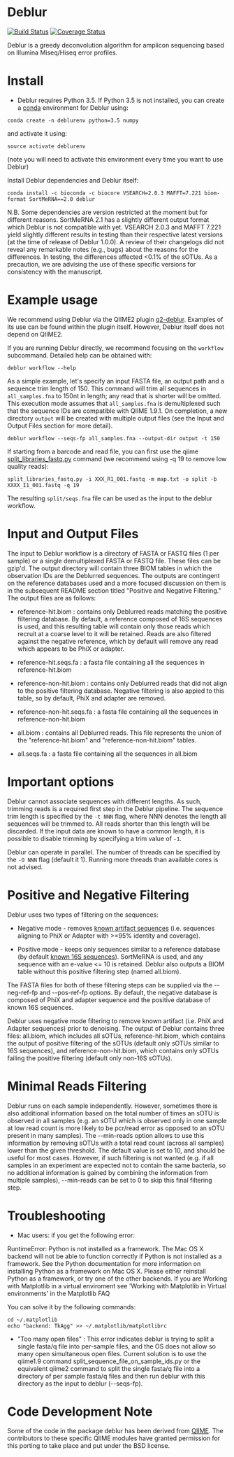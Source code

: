 Deblur
======

[![Build Status](https://travis-ci.org/biocore/deblur.png?branch=master)](https://travis-ci.org/biocore/deblur)
[![Coverage Status](https://coveralls.io/repos/github/biocore/deblur/badge.svg?branch=master)](https://coveralls.io/github/biocore/deblur?branch=master)

Deblur is a greedy deconvolution algorithm for amplicon sequencing based on Illumina Miseq/Hiseq error profiles.

Install
=======
- Deblur requires Python 3.5. If Python 3.5 is not installed, you can create a [conda](http://conda.pydata.org/docs/install/quick.html) environment for Deblur using:
```
conda create -n deblurenv python=3.5 numpy
```

and activate it using:
```
source activate deblurenv
```

(note you will need to activate this environment every time you want to use Deblur)

Install Deblur dependencies and Deblur itself:
```
conda install -c bioconda -c biocore VSEARCH=2.0.3 MAFFT=7.221 biom-format SortMeRNA==2.0 deblur
```

N.B. Some dependencies are version restricted at the moment but for different reasons. SortMeRNA 2.1 has a slightly different output format which Deblur is not compatible with yet. VSEARCH 2.0.3 and MAFFT 7.221 yield slightly different results in testing than their respective latest versions (at the time of release of Deblur 1.0.0). A review of their changelogs did not reveal any remarkable notes (e.g., bugs) about the reasons for the differences. In testing, the differences affected <0.1% of the sOTUs. As a precaution, we are advising the use of these specific versions for consistency with the manuscript. 

Example usage
=============

We recommend using Deblur via the QIIME2 plugin [q2-deblur](https://github.com/wasade/q2-deblur). Examples of its use can be found within the plugin itself. However, Deblur itself does not depend on QIIME2.

If you are running Deblur directly, we recommend focusing on the `workflow` subcommand. Detailed help can be obtained with:

```
deblur workflow --help
```

As a simple example, let's specify an input FASTA file, an output path and a sequence trim length of 150. This command will trim all sequences in `all_samples.fna` to 150nt in length; any read that is shorter will be omitted. This execution mode assumes that `all_samples.fna` is demultiplexed such that the sequence IDs are compatible with QIIME 1.9.1. On completion, a new directory `output` will be created with multiple output files (see the Input and Output Files section for more detail). 

```
deblur workflow --seqs-fp all_samples.fna --output-dir output -t 150
```

If starting from a barcode and read file, you can first use the qiime [split_libraries_fastq.py](http://qiime.org/scripts/split_libraries_fastq.html) command (we recommend using -q 19 to remove low quality reads):

```
split_libraries_fastq.py -i XXX_R1_001.fastq -m map.txt -o split -b XXXX_I1_001.fastq -q 19
```

The resulting `split/seqs.fna` file can be used as the input to the deblur workflow.

Input and Output Files
======================

The input to Deblur workflow is a directory of FASTA or FASTQ files (1 per sample) or a single demultiplexed FASTA or FASTQ file. These files can be gzip'd. The output directory will contain three BIOM tables in which the observation IDs are the Deblurred sequences. The outputs are contingent on the reference databases used and a more focused discussion on them is in the subsequent README section titled "Positive and Negative Filtering." The output files are as follows:

- reference-hit.biom : contains only Deblurred reads matching the positive filtering database. By default, a reference composed of 16S sequences is used, and this resulting table will contain only those reads which recruit at a coarse level to it will be retained. Reads are also filtered against the negative reference, which by default will remove any read which appears to be PhiX or adapter.

- reference-hit.seqs.fa : a fasta file containing all the sequences in reference-hit.biom

- reference-non-hit.biom : contains only Deblurred reads that did not align to the positive filtering database. Negative filtering is also appied to this table, so by default, PhiX and adapter are removed.

- reference-non-hit.seqs.fa : a fasta file containing all the sequences in reference-non-hit.biom

- all.biom : contains all Deblurred reads. This file represents the union of the "reference-hit.biom" and "reference-non-hit.biom" tables.

- all.seqs.fa : a fasta file containing all the sequences in all.biom

Important options
=================

Deblur cannot associate sequences with different lengths. As such, trimming reads is a required first step in the Deblur pipeline. The sequence trim length is specified by the ```-t NNN``` flag, where NNN denotes the length all sequences will be trimmed to. All reads shorter than this length will be discarded. If the input data are known to have a common length, it is possible to disable trimming by specifying a trim value of `-1`.

Deblur can operate in parallel. The number of threads can be specified by the ```-O NNN``` flag (default it 1). Running more threads than available cores is not advised. 

Positive and Negative Filtering
===============================

Deblur uses two types of filtering on the sequences:

- Negative mode - removes [known artifact sequences](deblur/support_files/artifacts.fa) (i.e. sequences aligning to PhiX or Adapter with >=95% identity and coverage).

- Positive mode - keeps only sequences similar to a reference database (by default [known 16S sequences](deblur/support_files/88_otus.fasta)). SortMeRNA is used, and any sequence with an e-value <= 10 is retained. Deblur also outputs a BIOM table without this positive filtering step (named all.biom).

The FASTA files for both of these filtering steps can be supplied via the --neg-ref-fp and --pos-ref-fp options. By default, the negative database is composed of PhiX and adapter sequence and the positive database of known 16S sequences.

Deblur uses negative mode filtering to remove known artifact (i.e. PhiX and Adapter sequences) prior to denoising. The output of Deblur contains three files: all.biom, which includes all sOTUs, reference-hit.biom, which contains the output of positive filtering of the sOTUs (default only sOTUs similar to 16S sequences), and reference-non-hit.biom, which contains only sOTUs failing the positive filtering (default only non-16S sOTUs).

Minimal Reads Filtering
=======================

Deblur runs on each sample independently. However, sometimes there is also additional information based on the total number of times an sOTU is observed in all samples (e.g. an sOTU which is observed only in one sample at low read count is more likely to be pcr/read error as opposed to an sOTU present in many samples). The --min-reads option allows to use this information by removing sOTUs with a total read count (across all samples) lower than the given threshold. The default value is set to 10, and should be useful for most cases. However, if such filtering is not wanted (e.g. if all samples in an experiment are expected not to contain the same bacteria, so no additional information is gained by combining the information from multiple samples), --min-reads can be set to 0 to skip this final filtering step.

Troubleshooting
===============
- Mac users: if you get the following error:

RuntimeError: Python is not installed as a framework. The Mac OS X backend will not be able to function correctly if Python is not installed as a framework. See the Python documentation for more information on installing Python as a framework on Mac OS X. Please either reinstall Python as a framework, or try one of the other backends. If you are Working with Matplotlib in a virtual enviroment see 'Working with Matplotlib in Virtual environments' in the Matplotlib FAQ

You can solve it by the following commands:
```
cd ~/.matplotlib
echo "backend: TkAgg" >> ~/.matplotlib/matplotlibrc
```

- "Too many open files" : This error indicates deblur is trying to split a single fasta/q file into per-sample files, and the OS does not allow so many open simultaneous open files. Current solution is to use the qiime1.9 command split_sequence_file_on_sample_ids.py or the equivalent qiime2 command to split the single fasta/q file into a directory of per sample fasta/q files and then run deblur with this directory as the input to deblur (--seqs-fp).

Code Development Note
=====================

Some of the code in the package deblur has been derived from [QIIME](http://qiime.org).
The contributors to these specific QIIME modules have granted permission
for this porting to take place and put under the BSD license.
